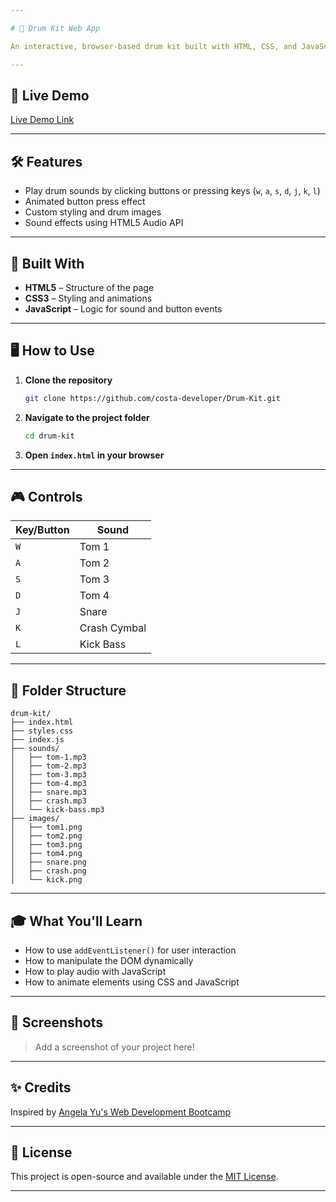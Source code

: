 ```yaml
---

# 🥁 Drum Kit Web App

An interactive, browser-based drum kit built with HTML, CSS, and JavaScript. Click on the drum buttons or press the corresponding keys on your keyboard to play different drum sounds. This is a fun beginner project to learn DOM manipulation, event handling, and audio playback in JavaScript.

---
```


## 🚀 Live Demo

[Live Demo Link](https://drum-kit-iota-eight.vercel.app/)

---

## 🛠️ Features

* Play drum sounds by clicking buttons or pressing keys (`w`, `a`, `s`, `d`, `j`, `k`, `l`)
* Animated button press effect
* Custom styling and drum images
* Sound effects using HTML5 Audio API

---

## 🧰 Built With

* **HTML5** – Structure of the page
* **CSS3** – Styling and animations
* **JavaScript** – Logic for sound and button events

---

## 🖥️ How to Use

1. **Clone the repository**

   ```bash
   git clone https://github.com/costa-developer/Drum-Kit.git
   ```

2. **Navigate to the project folder**

   ```bash
   cd drum-kit
   ```

3. **Open `index.html` in your browser**

---

## 🎮 Controls

| Key/Button | Sound        |
| ---------- | ------------ |
| `W`        | Tom 1        |
| `A`        | Tom 2        |
| `S`        | Tom 3        |
| `D`        | Tom 4        |
| `J`        | Snare        |
| `K`        | Crash Cymbal |
| `L`        | Kick Bass    |

---

## 🧩 Folder Structure

```
drum-kit/
├── index.html
├── styles.css
├── index.js
├── sounds/
│   ├── tom-1.mp3
│   ├── tom-2.mp3
│   ├── tom-3.mp3
│   ├── tom-4.mp3
│   ├── snare.mp3
│   ├── crash.mp3
│   └── kick-bass.mp3
├── images/
│   ├── tom1.png
│   ├── tom2.png
│   ├── tom3.png
│   ├── tom4.png
│   ├── snare.png
│   ├── crash.png
│   └── kick.png
```

---

## 🎓 What You'll Learn

* How to use `addEventListener()` for user interaction
* How to manipulate the DOM dynamically
* How to play audio with JavaScript
* How to animate elements using CSS and JavaScript

---

## 📸 Screenshots

> Add a screenshot of your project here!

---

## ✨ Credits

Inspired by [Angela Yu's Web Development Bootcamp](https://www.udemy.com/course/the-complete-web-development-bootcamp/)

---

## 📜 License

This project is open-source and available under the [MIT License](LICENSE).

---
